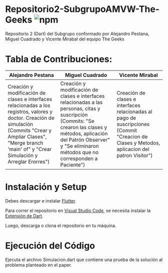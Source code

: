 # Repositorio2-SubgrupoAMVW-The-Geeks ![npm](https://img.shields.io/badge/dart-2.16.2-blue)
Repositorio 2 (Dart) del Subgrupo conformado por Alejandro Pestana, Miguel Cuadrado y Vicente Mirabal del equipo The Geeks

# Tabla de Contribuciones:

| Alejandro Pestana                                                                                                                                                                                                          | Miguel Cuadrado                                                                                                                                                                                                                        | Vicente Mirabal                                                                                                                              |
|----------------------------------------------------------------------------------------------------------------------------------------------------------------------------------------------------------------------------|----------------------------------------------------------------------------------------------------------------------------------------------------------------------------------------------------------------------------------------|----------------------------------------------------------------------------------------------------------------------------------------------|
| Creación y modificación de clases e interfaces relacionadas a los registros, valores y doctor. Creación de simulación (Commits "Crear y Ampliar Clases", "Merge branch 'main' of" y "Crear Simulación y Arreglar Erorres") | Creación y modificación de clases e interfaces relacionadas a las personas, citas y suscripción  (Commits: "Se crearon las clases y métodos, aplicación del Patrón Observer" y "Se eliminaron métodos que no corresponden a Paciente") | Creación de clases e interfaces relacionadas al pago de suscripciones (Commit "Creacion de Clases y Metodos, aplicacion del patron Visitor") |

# Instalación y Setup

Debes descargar e instalar [Flutter](https://flutter.dev).

Para correr el repositorio en [Visual Studio Code](https://code.visualstudio.com), se necesita instalar la [Extensión de Dart](https://marketplace.visualstudio.com/items?itemName=Dart-Code.dart-code).

Luego, descarga o clona el repositorio en tu máquina.

# Ejecución del Código

Ejecuta el archivo Simulacion.dart que contiene una prueba de la solución al problema planteado en el paper.

